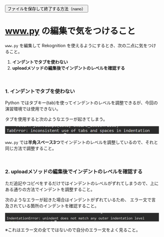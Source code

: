 <button type="button" onclick="window.location.href='https://b2211590.github.io/kaitaishinsho/command/nano'">ファイルを保存して終了する方法（nano）</button>

# www.py の編集で気をつけること

`www.py` を編集して Rekognition を使えるようにするとき、次の二点に気をつけること。

1. **インデントでタブを使わない**
2. **uploadメソッドの編集後でインデントのレベルを確認する**

<br>

### 1. インデントでタブを使わない

Python ではタブキー(tab)を使ってインデントのレベルを調整できるが、今回の演習環境では使用できない。

タブを使用すると次のようなエラーが起きてしまう。

![taberror](../nakanishi/taberror.png)

`www.py` では**半角スペース3つ**でインデントのレベルを調整しているので、それと同じ方法で調整すること。

<br>

### 2. uploadメソッドの編集後でインデントのレベルを確認する

ただ追記やコピペをするだけではインデントのレベルがずれてしまうので、上にある通りの方法でインデントを調整すること。

次のようなエラーが起きた場合はインデントがずれているため、
エラー文で言及されている箇所のインデントを確認すること。

![taberror](../nakanishi/indentationerror.png)

※これはエラー文の全てではないので自分のエラー文をよく見ること。